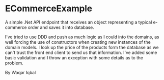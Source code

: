 # ECommerceExample

A simple .Net API endpoint that receives an object representing a typical e-commerce order and saves it into database.

I've tried to use DDD and push as much logic as I could into the domains, as well forcing the use of constructors when creating new instances of the domain models.
I look up the price of the products form the database as we can't trust the front end client to send us that information.
I've added some basic validation and I throw an exception with some details as to the problem.

By Waqar Iqbal
